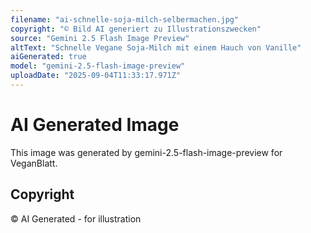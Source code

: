 ```yaml
---
filename: "ai-schnelle-soja-milch-selbermachen.jpg"
copyright: "© Bild AI generiert zu Illustrationszwecken"
source: "Gemini 2.5 Flash Image Preview"
altText: "Schnelle Vegane Soja-Milch mit einem Hauch von Vanille"
aiGenerated: true
model: "gemini-2.5-flash-image-preview"
uploadDate: "2025-09-04T11:33:17.971Z"
---
```


# AI Generated Image

This image was generated by gemini-2.5-flash-image-preview for VeganBlatt.

## Copyright
© AI Generated - for illustration
